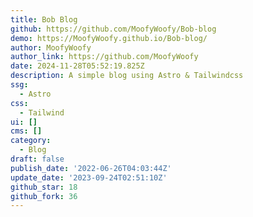 ```yaml
---
title: Bob Blog
github: https://github.com/MoofyWoofy/Bob-blog
demo: https://MoofyWoofy.github.io/Bob-blog/
author: MoofyWoofy
author_link: https://github.com/MoofyWoofy
date: 2024-11-28T05:52:19.825Z
description: A simple blog using Astro & Tailwindcss
ssg:
  - Astro
css:
  - Tailwind
ui: []
cms: []
category:
  - Blog
draft: false
publish_date: '2022-06-26T04:03:44Z'
update_date: '2023-09-24T02:51:10Z'
github_star: 18
github_fork: 36
---
```


